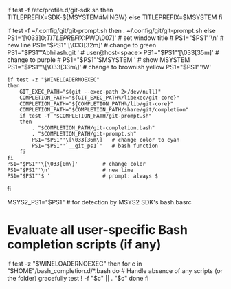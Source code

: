 if test -f /etc/profile.d/git-sdk.sh
then
	TITLEPREFIX=SDK-${MSYSTEM#MINGW}
else
	TITLEPREFIX=$MSYSTEM
fi

if test -f ~/.config/git/git-prompt.sh
then
	. ~/.config/git/git-prompt.sh
else
	PS1='\[\033]0;$TITLEPREFIX:$PWD\007\]' # set window title
	# PS1="$PS1"'\n'                 # new line
	PS1="$PS1"'\[\033[32m\]'       # change to green
	PS1="$PS1"'Abhilash.git '      # user@host<space>
	PS1="$PS1"'\[\033[35m\]'       # change to purple
	# PS1="$PS1"'$MSYSTEM '          # show MSYSTEM
	PS1="$PS1"'\[\033[33m\]'       # change to brownish yellow
  PS1="$PS1"'\W'

	if test -z "$WINELOADERNOEXEC"
	then
		GIT_EXEC_PATH="$(git --exec-path 2>/dev/null)"
		COMPLETION_PATH="${GIT_EXEC_PATH%/libexec/git-core}"
		COMPLETION_PATH="${COMPLETION_PATH%/lib/git-core}"
		COMPLETION_PATH="$COMPLETION_PATH/share/git/completion"
		if test -f "$COMPLETION_PATH/git-prompt.sh"
		then
			. "$COMPLETION_PATH/git-completion.bash"
			. "$COMPLETION_PATH/git-prompt.sh"
			PS1="$PS1"'\[\033[36m\]'  # change color to cyan
			PS1="$PS1"'`__git_ps1`'   # bash function
		fi
	fi
	PS1="$PS1"'\[\033[0m\]'        # change color
	PS1="$PS1"'\n'                 # new line
	PS1="$PS1"'$ '                 # prompt: always $
fi

MSYS2_PS1="$PS1"               # for detection by MSYS2 SDK's bash.basrc

# Evaluate all user-specific Bash completion scripts (if any)
if test -z "$WINELOADERNOEXEC"
then
	for c in "$HOME"/bash_completion.d/*.bash
	do
		# Handle absence of any scripts (or the folder) gracefully
		test ! -f "$c" ||
		. "$c"
	done
fi
